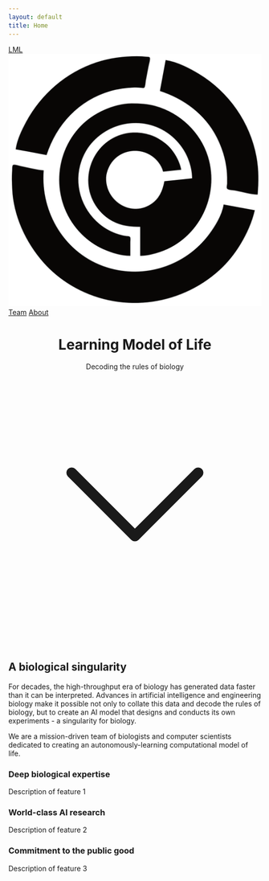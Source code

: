 ```yaml
---
layout: default
title: Home
---
```


<nav class="navbar">
    <a href="/" class="navbar-brand">
        LML
        <img src="/img/logo_black.png" alt="LML Logo" class="navbar-logo">
    </a>
    <div class="navbar-links">
        <a href="/team" class="nav-link">Team</a>
        <a href="/about" class="nav-link">About</a>
    </div>
</nav>

<header class="hero">
    <div class="hero-content">
        <h1>Learning Model of Life</h1>
        <div id="dna-binary-animation" class="dna-binary-animation"></div>
        <p>Decoding the rules of biology</p>
    </div>
    <div class="chevron-container">
        <a href="#learn-more" class="scroll-chevron" aria-label="Scroll to learn more">
            <svg xmlns="http://www.w3.org/2000/svg" viewBox="0 0 24 24" fill="none" stroke="currentColor" stroke-width="1" stroke-linecap="round" stroke-linejoin="round">
                <polyline points="6 9 12 15 18 9"></polyline>
            </svg>
        </a>
    </div>
</header>

<section id="learn-more" class="intro">
    <h2>A biological singularity</h2>
    <p>
     For decades, the high-throughput era of biology has generated data faster than it can be interpreted. Advances in artificial intelligence and engineering biology make it possible not only to collate this data and decode the rules of biology, but to create an AI model that designs and conducts its own experiments - a singularity for biology.
    </p>
    <p>We are a mission-driven team of biologists and computer scientists dedicated to creating an autonomously-learning computational model of life.</p>
</section>

<section class="features">
    <div class="feature">
        <h3>Deep biological expertise</h3>
        <p>Description of feature 1</p>
    </div>
    <div class="feature">
        <h3>World-class AI research</h3>
        <p>Description of feature 2</p>
    </div>
    <div class="feature">
        <h3>Commitment to the public good</h3>
        <p>Description of feature 3</p>
    </div>
</section>

